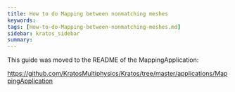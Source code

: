 ```yaml
---
title: How to do Mapping between nonmatching meshes
keywords: 
tags: [How-to-do-Mapping-between-nonmatching-meshes.md]
sidebar: kratos_sidebar
summary: 
---
```


This guide was moved to the README of the MappingApplication:

https://github.com/KratosMultiphysics/Kratos/tree/master/applications/MappingApplication